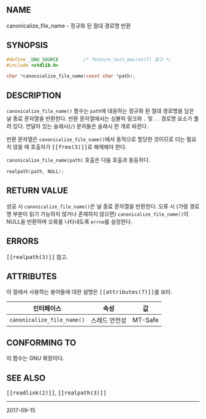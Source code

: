## NAME

canonicalize_file_name - 정규화 된 절대 경로명 반환

## SYNOPSIS

```c
#define _GNU_SOURCE         /* feature_test_macros(7) 참고 */
#include <stdlib.h>

char *canonicalize_file_name(const char *path);
```

## DESCRIPTION

`canonicalize_file_name()` 함수는 `path`에 대응하는 정규화 된 절대 경로명을 담은 널 종료 문자열을 반환한다. 반환 문자열에서는 심볼릭 링크와 `.` 및 `..` 경로명 요소가 풀려 있다. 연달아 있는 슬래시(`/`) 문자들은 슬래시 한 개로 바뀐다.

반환 문자열은 `canonicalize_file_name()`에서 동적으로 할당한 것이므로 더는 필요치 않을 때 호출자가 <tt>[[free(3)]]</tt>로 해제해야 한다.

`canonicalize_file_name(path)` 호출은 다음 호출과 동등하다.

```c
realpath(path, NULL);
```

## RETURN VALUE

성공 시 `canonicalize_file_name()`은 널 종료 문자열을 반환한다. 오류 시 (가령 경로명 부분이 읽기 가능하지 않거나 존재하지 않으면) `canonicalize_file_name()`이 NULL을 반환하며 오류를 나타내도록 `errno`를 설정한다.

## ERRORS

<tt>[[realpath(3)]]</tt> 참고.

## ATTRIBUTES

이 절에서 사용하는 용어들에 대한 설명은 <tt>[[attributes(7)]]</tt>를 보라.

| 인터페이스 | 속성 | 값 |
| --- | --- | --- |
| `canonicalize_file_name()` | 스레드 안전성 | MT-Safe |

## CONFORMING TO

이 함수는 GNU 확장이다.

## SEE ALSO

<tt>[[readlink(2)]]</tt>, <tt>[[realpath(3)]]</tt>

----

2017-09-15
